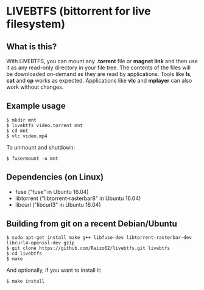 # LIVEBTFS (bittorrent for live filesystem)

## What is this?

With LIVEBTFS, you can mount any **.torrent** file or **magnet link** and then use it as any read-only directory in your file tree. The contents of the files will be downloaded on-demand as they are read by applications. Tools like **ls**, **cat** and **cp** works as expected. Applications like **vlc** and **mplayer** can also work without changes.

## Example usage

    $ mkdir mnt
    $ livebtfs video.torrent mnt
    $ cd mnt
    $ vlc video.mp4

To unmount and shutdown:

    $ fusermount -u mnt

## Dependencies (on Linux)

* fuse ("fuse" in Ubuntu 16.04)
* libtorrent ("libtorrent-rasterbar8" in Ubuntu 16.04)
* libcurl ("libcurl3" in Ubuntu 16.04)

## Building from git on a recent Debian/Ubuntu

    $ sudo apt-get install make g++ libfuse-dev libtorrent-rasterbar-dev libcurl4-openssl-dev gzip
    $ git clone https://github.com/Raizo62/livebtfs.git livebtfs
    $ cd livebtfs
    $ make

And optionally, if you want to install it:

    $ make install
